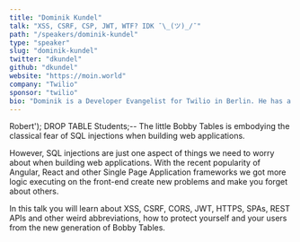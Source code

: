 ```yaml
---
title: "Dominik Kundel"
talk: "XSS, CSRF, CSP, JWT, WTF? IDK ¯\_(ツ)_/¯"
path: "/speakers/dominik-kundel"
type: "speaker"
slug: "dominik-kundel"
twitter: "dkundel"
github: "dkundel"
website: "https://moin.world"
company: "Twilio"
sponsor: "twilio"
bio: "Dominik is a Developer Evangelist for Twilio in Berlin. He has a passion for JavaScript, hackathons, teaching and good whiskey. You will usually find him speaking at meetups and conferences, mentoring at hackathons and CoderDojos or work on open source projects."
---
```


<p>Robert'); DROP TABLE Students;-- The little Bobby Tables is embodying the classical fear of SQL injections when building web applications.</p><p>However, SQL injections are just one aspect of things we need to worry about when building web applications. With the recent popularity of Angular, React and other Single Page Application frameworks we got more logic executing on the front-end create new problems and make you forget about others.</p><p>In this talk you will learn about XSS, CSRF, CORS, JWT, HTTPS, SPAs, REST APIs and other weird abbreviations, how to protect yourself and your users from the new generation of Bobby Tables.</p>